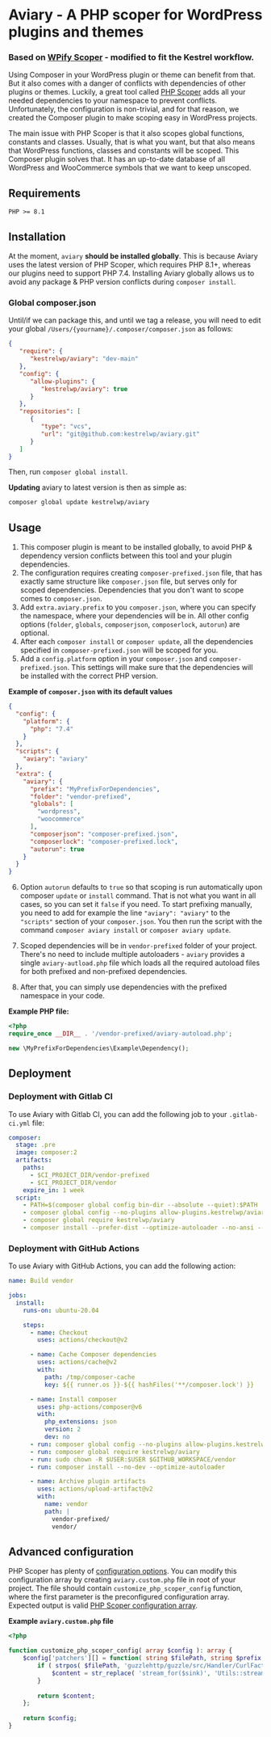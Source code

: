 # Aviary - A PHP scoper for WordPress plugins and themes

### Based on [WPify Scoper](https://github.com/wpify/scoper) - modified to fit the Kestrel workflow.

Using Composer in your WordPress plugin or theme can benefit from that. But it also comes with a danger of conflicts
with dependencies of other plugins or themes. Luckily, a great tool
called [PHP Scoper](https://github.com/humbug/php-scoper) adds all your needed dependencies to your namespace to prevent
conflicts. Unfortunately, the configuration is non-trivial, and for that reason, we created the Composer plugin to make
scoping easy in WordPress projects.

The main issue with PHP Scoper is that it also scopes global functions, constants and classes. Usually, that is what you
want, but that also means that WordPress functions, classes and constants will be scoped. This Composer plugin solves
that. It has an up-to-date database of all WordPress and WooCommerce symbols that we want to keep unscoped.

## Requirements

`PHP >= 8.1`

## Installation

At the moment, `aviary` **should be installed globally**. This is because Aviary uses the latest version of PHP Scoper,
which requires PHP 8.1+, whereas our plugins need to support PHP 7.4. Installing Aviary globally allows us to avoid any
package & PHP version conflicts during `composer install`.

### Global composer.json

Until/if we can package this, and until we tag a release, you will
need to edit your global `/Users/{yourname}/.composer/composer.json` as follows:

```json
{
   "require": {
      "kestrelwp/aviary": "dev-main"
   },
   "config": {
      "allow-plugins": {
         "kestrelwp/aviary": true
      }
   },
   "repositories": [
      {
         "type": "vcs",
         "url": "git@github.com:kestrelwp/aviary.git"
      }
   ]
}
```

Then, run `composer global install`.

**Updating** aviary to latest version is then as simple as:

```bash
composer global update kestrelwp/aviary
```

## Usage

1. This composer plugin is meant to be installed globally, to avoid PHP & dependency version conflicts between this tool and your plugin dependencies.
2. The configuration requires creating `composer-prefixed.json` file, that has exactly same structure like `composer.json`
   file, but serves only for scoped dependencies. Dependencies that you don't want to scope comes to `composer.json`.
3. Add `extra.aviary.prefix` to you `composer.json`, where you can specify the namespace, where your dependencies
   will be in. All other config options (`folder`, `globals`, `composerjson`, `composerlock`, `autorun`) are optional.
4. After each `composer install` or `composer update`, all the dependencies specified in `composer-prefixed.json` will be
   scoped for you.
5. Add a `config.platform` option in your `composer.json` and `composer-prefixed.json`. This settings will make sure that the
   dependencies will be installed with the correct PHP version.

**Example of `composer.json` with its default values**

```json
{
  "config": {
    "platform": {
      "php": "7.4"
    }
  },
  "scripts": {
    "aviary": "aviary"
  },
  "extra": {
    "aviary": {
      "prefix": "MyPrefixForDependencies",
      "folder": "vendor-prefixed",
      "globals": [
        "wordpress",
        "woocommerce"
      ],
      "composerjson": "composer-prefixed.json",
      "composerlock": "composer-prefixed.lock",
      "autorun": true
    }
  }
}
```

6. Option `autorun` defaults to `true` so that scoping is run automatically upon composer `update` or `install` command.
   That is not what you want in all cases, so you can set it `false` if you need.
   To start prefixing manually, you need to add for example the line `"aviary": "aviary"` to the `"scripts"` section of your `composer.json`. 
   You then run the script with the command `composer aviary install` or `composer aviary update`.

7. Scoped dependencies will be in `vendor-prefixed` folder of your project. There's no need to include multiple autoloaders - `aviary` provides a single `aviary-autload.php` file which loads all the required autoload files for both prefixed and non-prefixed dependencies.

8. After that, you can simply use dependencies with the prefixed namespace in your code.

**Example PHP file:**

```php
<?php
require_once __DIR__ . '/vendor-prefixed/aviary-autoload.php';

new \MyPrefixForDependencies\Example\Dependency();
```

## Deployment

### Deployment with Gitlab CI

To use Aviary with Gitlab CI, you can add the following job to your `.gitlab-ci.yml` file:

```yaml
composer:
  stage: .pre
  image: composer:2
  artifacts:
    paths:
      - $CI_PROJECT_DIR/vendor-prefixed
      - $CI_PROJECT_DIR/vendor
    expire_in: 1 week
  script:
    - PATH=$(composer global config bin-dir --absolute --quiet):$PATH
    - composer global config --no-plugins allow-plugins.kestrelwp/aviary true
    - composer global require kestrelwp/aviary
    - composer install --prefer-dist --optimize-autoloader --no-ansi --no-interaction --no-dev
```

### Deployment with GitHub Actions

To use Aviary with GitHub Actions, you can add the following action:

```yaml
name: Build vendor

jobs:
  install:
    runs-on: ubuntu-20.04

    steps:
      - name: Checkout
        uses: actions/checkout@v2

      - name: Cache Composer dependencies
        uses: actions/cache@v2
        with:
          path: /tmp/composer-cache
          key: ${{ runner.os }}-${{ hashFiles('**/composer.lock') }}

      - name: Install composer
        uses: php-actions/composer@v6
        with:
          php_extensions: json
          version: 2
          dev: no
      - run: composer global config --no-plugins allow-plugins.kestrelwp/aviary true
      - run: composer global require kestrelwp/aviary
      - run: sudo chown -R $USER:$USER $GITHUB_WORKSPACE/vendor
      - run: composer install --no-dev --optimize-autoloader

      - name: Archive plugin artifacts
        uses: actions/upload-artifact@v2
        with:
          name: vendor
          path: |
            vendor-prefixed/
            vendor/
```

## Advanced configuration

PHP Scoper has plenty
of [configuration options](https://github.com/humbug/php-scoper/blob/master/docs/configuration.md#configuration). You
can modify this configuration array by creating `aviary.custom.php` file in root of your project. The file should
contain `customize_php_scoper_config` function, where the first parameter is the preconfigured configuration array. Expected output is
valid [PHP Scoper configuration array](https://github.com/humbug/php-scoper/blob/master/docs/configuration.md#configuration).

**Example `aviary.custom.php` file**

```php
<?php

function customize_php_scoper_config( array $config ): array {
    $config['patchers'][] = function( string $filePath, string $prefix, string $content ): string {
        if ( strpos( $filePath, 'guzzlehttp/guzzle/src/Handler/CurlFactory.php' ) !== false ) {
            $content = str_replace( 'stream_for($sink)', 'Utils::streamFor()', $content );
        }
        
        return $content;
    };
    
    return $config;
}
```
